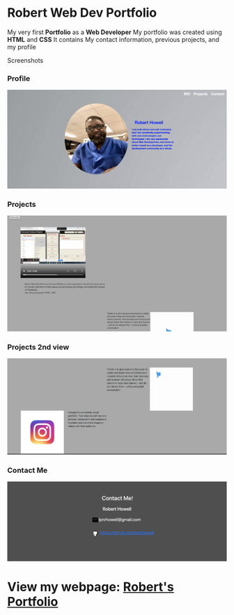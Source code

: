 # Robert Web Dev Portfolio

My very first **Portfolio** as a **Web Developer**
My portfolio was created using **HTML** and **CSS**
It contains My contact information, previous projects, and my profile

Screenshots
 ### Profile
![Alt text](./Assets/portfolio-profile2.png "portfolio-profile")

### Projects
![Alt text](./Assets/project1.png "portfolio-projects")

### Projects 2nd view
![Alt text](./Assets/projects2.png "portfolio-project2")

### Contact Me
![Alt text](./Assets/contact.png "portfolio-contact")


# View my webpage: [Robert's Portfolio](https://lpnrhowell.github.io/portfolio/)
